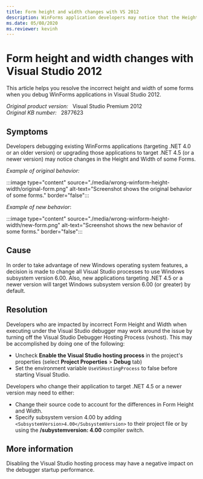 ```yaml
---
title: Form height and width changes with VS 2012
description: WinForms application developers may notice that the Height and Width of some Forms changes when running under the Visual Studio 2012 debugger. This article provides a resolution for this problem.
ms.date: 05/08/2020
ms.reviewer: kevinh
---
```

# Form height and width changes with Visual Studio 2012

This article helps you resolve the incorrect height and width of some forms when you debug WinForms applications in Visual Studio 2012.

_Original product version:_ &nbsp; Visual Studio Premium 2012  
_Original KB number:_ &nbsp; 2877623

## Symptoms

Developers debugging existing WinForms applications (targeting .NET 4.0 or an older version) or upgrading those applications to target .NET 4.5 (or a newer version) may notice changes in the Height and Width of some Forms.

*Example of original behavior:*

:::image type="content" source="./media/wrong-winform-height-width/original-form.png" alt-text="Screenshot shows the original behavior of some forms." border="false":::

*Example of new behavior*:

:::image type="content" source="./media/wrong-winform-height-width/new-form.png" alt-text="Screenshot shows the new behavior of some forms." border="false":::

## Cause

In order to take advantage of new Windows operating system features, a decision is made to change all Visual Studio processes to use Windows subsystem version 6.00. Also, new applications targeting .NET 4.5 or a newer version will target Windows subsystem version 6.00 (or greater) by default.

## Resolution

Developers who are impacted by incorrect Form Height and Width when executing under the Visual Studio debugger may work around the issue by turning off the Visual Studio Debugger Hosting Process (vshost). This may be accomplished by doing one of the following:

- Uncheck **Enable the Visual Studio hosting process** in the project's properties (select **Project Properties** > **Debug** tab)
- Set the environment variable `UseVSHostingProcess` to false before starting Visual Studio.

Developers who change their application to target .NET 4.5 or a newer version may need to either:

- Change their source code to account for the differences in Form Height and Width.
- Specify subsystem version 4.00 by adding `<SubsystemVersion>4.00</SubsystemVersion>` to their project file or by using the **/subystemversion: 4.00** compiler switch.

## More information

Disabling the Visual Studio hosting process may have a negative impact on the debugger startup performance.
